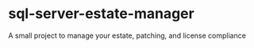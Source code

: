 # sql-server-estate-manager
A small project to manage your estate, patching, and license compliance
